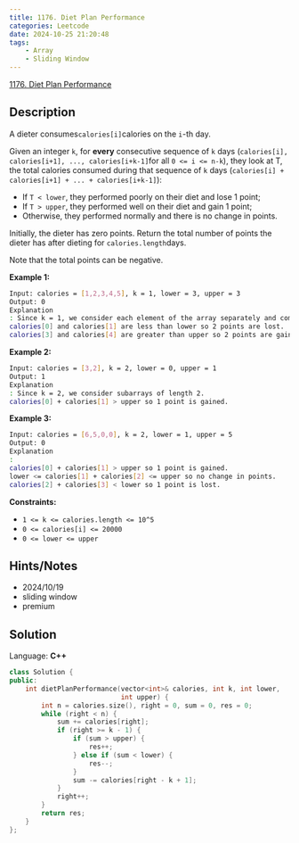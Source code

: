 ```yaml
---
title: 1176. Diet Plan Performance
categories: Leetcode
date: 2024-10-25 21:20:48
tags:
    - Array
    - Sliding Window
---
```


[1176. Diet Plan Performance](https://leetcode.com/problems/diet-plan-performance/description/)

## Description

A dieter consumes`calories[i]`calories on the `i`-th day.

Given an integer `k`, for **every**  consecutive sequence of `k` days (`calories[i], calories[i+1], ..., calories[i+k-1]`for all `0 <= i <= n-k`), they look at T, the total calories consumed during that sequence of `k` days (`calories[i] + calories[i+1] + ... + calories[i+k-1]`):

- If `T < lower`, they performed poorly on their diet and lose 1 point;
- If `T > upper`, they performed well on their diet and gain 1 point;
- Otherwise, they performed normally and there is no change in points.

Initially, the dieter has zero points. Return the total number of points the dieter has after dieting for `calories.length`days.

Note that the total points can be negative.

**Example 1:**

```bash
Input: calories = [1,2,3,4,5], k = 1, lower = 3, upper = 3
Output: 0
Explanation
: Since k = 1, we consider each element of the array separately and compare it to lower and upper.
calories[0] and calories[1] are less than lower so 2 points are lost.
calories[3] and calories[4] are greater than upper so 2 points are gained.
```

**Example 2:**

```bash
Input: calories = [3,2], k = 2, lower = 0, upper = 1
Output: 1
Explanation
: Since k = 2, we consider subarrays of length 2.
calories[0] + calories[1] > upper so 1 point is gained.
```

**Example 3:**

```bash
Input: calories = [6,5,0,0], k = 2, lower = 1, upper = 5
Output: 0
Explanation
:
calories[0] + calories[1] > upper so 1 point is gained.
lower <= calories[1] + calories[2] <= upper so no change in points.
calories[2] + calories[3] < lower so 1 point is lost.
```

**Constraints:**

- `1 <= k <= calories.length <= 10^5`
- `0 <= calories[i] <= 20000`
- `0 <= lower <= upper`

## Hints/Notes

- 2024/10/19
- sliding window
- premium

## Solution

Language: **C++**

```C++
class Solution {
public:
    int dietPlanPerformance(vector<int>& calories, int k, int lower,
                            int upper) {
        int n = calories.size(), right = 0, sum = 0, res = 0;
        while (right < n) {
            sum += calories[right];
            if (right >= k - 1) {
                if (sum > upper) {
                    res++;
                } else if (sum < lower) {
                    res--;
                }
                sum -= calories[right - k + 1];
            }
            right++;
        }
        return res;
    }
};
```
